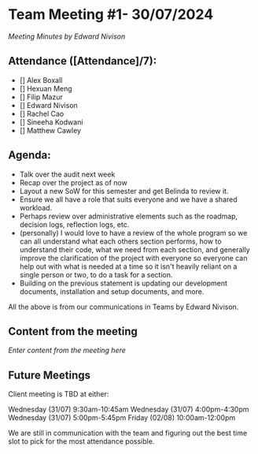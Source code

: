 # Team Meeting #1- 30/07/2024

*Meeting Minutes by Edward Nivison*

## Attendance ([Attendance]/7):

- [] Alex Boxall
- [] Hexuan Meng
- [] Filip Mazur
- [] Edward Nivison
- [] Rachel Cao
- [] Sineeha Kodwani
- [] Matthew Cawley

## Agenda:

- Talk over the audit next week
- Recap over the project as of now
- Layout a new SoW for this semester and get Belinda to review it.
- Ensure we all have a role that suits everyone and we have a shared workload.
- Perhaps review over administrative elements such as the roadmap, decision logs, reflection logs, etc.
- (personally) I would love to have a review of the whole program so we can all understand what each others section performs, how to understand their code, what we need from each section, and generally improve the clarification of the project with everyone so everyone can help out with what is needed at a time so it isn't heavily reliant on a single person or two, to do a task for a section.
- Building on the previous statement is updating our development documents, installation and setup documents, and more.

All the above is from our communications in Teams by Edward Nivison.

## Content from the meeting

*Enter content from the meeting here*

## Future Meetings

Client meeting is TBD at either:

Wednesday (31/07) 9:30am-10:45am
Wednesday (31/07) 4:00pm-4:30pm
Wednesday (31/07) 5:00pm-5:45pm
Friday (02/08) 10:00am-12:00pm

We are still in communication with the team and figuring out the best time slot to pick for the most attendance possible.
